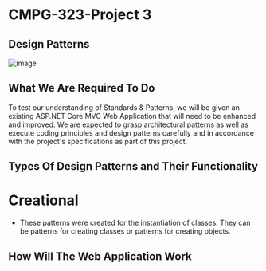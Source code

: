 # CMPG-323-Project 3

## Design Patterns

![image](https://user-images.githubusercontent.com/91734031/192673043-42c46466-1230-461e-b7b1-60c819ef2a5a.png)

## What We Are Required To Do

To test our understanding of Standards & Patterns, we will be given an existing ASP.NET Core MVC Web Application that will need
to be enhanced and improved. We are expected to grasp architectural patterns as well as execute coding principles and design patterns carefully and in accordance with the project's specifications as part of this project. 

## Types Of Design Patterns and Their Functionality

# Creational 
* These patterns were created for the instantiation of classes. They can be patterns for creating classes or patterns for creating objects.

## How Will The Web Application Work

